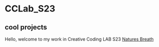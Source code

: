 # CCLab_S23
## cool projects
 
Hello, welcome to my work in Creative Coding LAB S23
[Natures Breath](https://yn2094.github.io/CCLab_S23/capybalalala)
